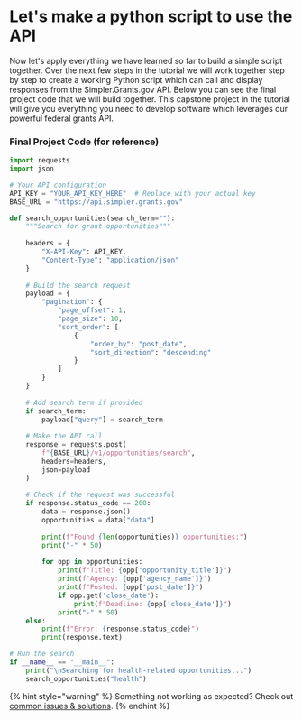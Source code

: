# Let's make a python script to use the API

Now let's apply everything we have learned so far to build a simple script together. Over the next few steps in the tutorial we will work together step by step to create a working Python script which can call and display responses from the Simpler.Grants.gov API. Below you can see the final project code that we will build together. This capstone project in the tutorial will give you everything you need to develop software which leverages our powerful federal grants API.&#x20;

### Final Project Code (for reference)

```python
import requests
import json

# Your API configuration
API_KEY = "YOUR_API_KEY_HERE"  # Replace with your actual key
BASE_URL = "https://api.simpler.grants.gov"

def search_opportunities(search_term=""):
    """Search for grant opportunities"""
    
    headers = {
        "X-API-Key": API_KEY,
        "Content-Type": "application/json"
    }
    
    # Build the search request
    payload = {
        "pagination": {
            "page_offset": 1,
            "page_size": 10,
            "sort_order": [
                {
                    "order_by": "post_date",
                    "sort_direction": "descending"
                }
            ]
        }
    }
    
    # Add search term if provided
    if search_term:
        payload["query"] = search_term
    
    # Make the API call
    response = requests.post(
        f"{BASE_URL}/v1/opportunities/search",
        headers=headers,
        json=payload
    )
    
    # Check if the request was successful
    if response.status_code == 200:
        data = response.json()
        opportunities = data["data"]
        
        print(f"Found {len(opportunities)} opportunities:")
        print("-" * 50)
        
        for opp in opportunities:
            print(f"Title: {opp['opportunity_title']}")
            print(f"Agency: {opp['agency_name']}")
            print(f"Posted: {opp['post_date']}")
            if opp.get('close_date'):
                print(f"Deadline: {opp['close_date']}")
            print("-" * 50)
    else:
        print(f"Error: {response.status_code}")
        print(response.text)

# Run the search
if __name__ == "__main__":
    print("\nSearching for health-related opportunities...")
    search_opportunities("health")

```

{% hint style="warning" %}
Something not working as expected? Check out [common issues & solutions](../common-issues-and-solutions.md).&#x20;
{% endhint %}
